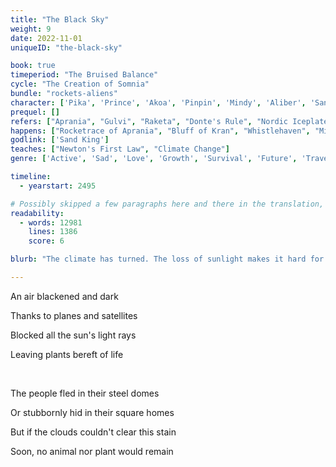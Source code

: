 ```yaml
---
title: "The Black Sky"
weight: 9
date: 2022-11-01
uniqueID: "the-black-sky"

book: true
timeperiod: "The Bruised Balance"
cycle: "The Creation of Somnia"
bundle: "rockets-aliens"
character: ['Pika', 'Prince', 'Akoa', 'Pinpin', 'Mindy', 'Aliber', 'Sand King', 'Goettot']
prequel: []
refers: ["Aprania", "Gulvi", "Raketa", "Donte's Rule", "Nordic Iceplates", "Apra", "Floatfences", "Weapons of Kran", "Howlnight", "Wise Owl", "Valton", "Nibuwe System"]
happens: ["Rocketrace of Aprania", "Bluff of Kran", "Whistlehaven", "Mindy's Research"]
godlink: ['Sand King']
teaches: ["Newton's First Law", "Climate Change"]
genre: ['Active', 'Sad', 'Love', 'Growth', 'Survival', 'Future', 'Travel', 'Espionage']

timeline:
  - yearstart: 2495

# Possibly skipped a few paragraphs here and there in the translation, not sure
readability:
  - words: 12981
    lines: 1386
    score: 6

blurb: "The climate has turned. The loss of sunlight makes it hard for plants and animals to survive. So when humans start sending spaceships into the galaxy, only one option remains: secretly come along before the Last Rocket has left."

---
```


An air blackened and dark

Thanks to planes and satellites

Blocked all the sun's light rays

Leaving plants bereft of life

&nbsp;

The people fled in their steel domes

Or stubbornly hid in their square homes

But if the clouds couldn't clear this stain

Soon, no animal nor plant would remain